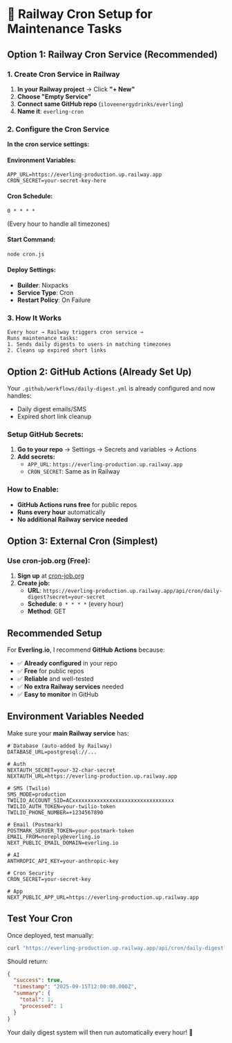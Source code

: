 # 🚂 Railway Cron Setup for Maintenance Tasks

## Option 1: Railway Cron Service (Recommended)

### 1. Create Cron Service in Railway

1. **In your Railway project** → Click **"+ New"**
2. **Choose "Empty Service"**
3. **Connect same GitHub repo** (`iloveenergydrinks/everling`)
4. **Name it**: `everling-cron`

### 2. Configure the Cron Service

**In the cron service settings:**

#### **Environment Variables:**
```env
APP_URL=https://everling-production.up.railway.app
CRON_SECRET=your-secret-key-here
```

#### **Cron Schedule:**
```
0 * * * *
```
(Every hour to handle all timezones)

#### **Start Command:**
```bash
node cron.js
```

#### **Deploy Settings:**
- **Builder**: Nixpacks
- **Service Type**: Cron
- **Restart Policy**: On Failure

### 3. How It Works

```
Every hour → Railway triggers cron service → 
Runs maintenance tasks:
1. Sends daily digests to users in matching timezones
2. Cleans up expired short links
```

## Option 2: GitHub Actions (Already Set Up)

Your `.github/workflows/daily-digest.yml` is already configured and now handles:
- Daily digest emails/SMS
- Expired short link cleanup

### Setup GitHub Secrets:
1. **Go to your repo** → Settings → Secrets and variables → Actions
2. **Add secrets:**
   - `APP_URL`: `https://everling-production.up.railway.app`
   - `CRON_SECRET`: Same as in Railway

### How to Enable:
- **GitHub Actions runs free** for public repos
- **Runs every hour** automatically
- **No additional Railway service needed**

## Option 3: External Cron (Simplest)

### Use cron-job.org (Free):
1. **Sign up** at [cron-job.org](https://cron-job.org)
2. **Create job:**
   - **URL**: `https://everling-production.up.railway.app/api/cron/daily-digest?secret=your-secret`
   - **Schedule**: `0 * * * *` (every hour)
   - **Method**: GET

## Recommended Setup

For **Everling.io**, I recommend **GitHub Actions** because:
- ✅ **Already configured** in your repo
- ✅ **Free** for public repos
- ✅ **Reliable** and well-tested
- ✅ **No extra Railway services** needed
- ✅ **Easy to monitor** in GitHub

## Environment Variables Needed

Make sure your **main Railway service** has:

```env
# Database (auto-added by Railway)
DATABASE_URL=postgresql://...

# Auth
NEXTAUTH_SECRET=your-32-char-secret
NEXTAUTH_URL=https://everling-production.up.railway.app

# SMS (Twilio)
SMS_MODE=production
TWILIO_ACCOUNT_SID=ACxxxxxxxxxxxxxxxxxxxxxxxxxxxxxxxxx
TWILIO_AUTH_TOKEN=your-twilio-token
TWILIO_PHONE_NUMBER=+1234567890

# Email (Postmark)
POSTMARK_SERVER_TOKEN=your-postmark-token
EMAIL_FROM=noreply@everling.io
NEXT_PUBLIC_EMAIL_DOMAIN=everling.io

# AI
ANTHROPIC_API_KEY=your-anthropic-key

# Cron Security
CRON_SECRET=your-secret-key

# App
NEXT_PUBLIC_APP_URL=https://everling-production.up.railway.app
```

## Test Your Cron

Once deployed, test manually:
```bash
curl "https://everling-production.up.railway.app/api/cron/daily-digest?secret=your-secret"
```

Should return:
```json
{
  "success": true,
  "timestamp": "2025-09-15T12:00:00.000Z",
  "summary": {
    "total": 1,
    "processed": 1
  }
}
```

Your daily digest system will then run automatically every hour! 🎉
